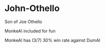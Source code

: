# John-Othello
Son of Joe Othello

MonkeAI included for fun

MonkeAI has (3/7) 30% win rate against DumAI

